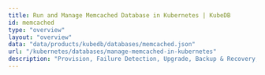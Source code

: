 ```yaml
---
title: Run and Manage Memcached Database in Kubernetes | KubeDB
id: memcached
type: "overview"
layout: "overview"
data: "data/products/kubedb/databases/memcached.json"
url: "/kubernetes/databases/manage-memcached-in-kubernetes"
description: "Provision, Failure Detection, Upgrade, Backup & Recovery, Monitor, Data Protection for Memcached Databases in Kubernetes on Public and Private Cloud"
---
```

